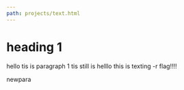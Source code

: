 ```yaml
---
path: projects/text.html
---
```


# heading 1
hello tis is paragraph 1
tis still is
helllo this is texting -r flag!!!!

<div class="textWrap">
newpara
</div>
